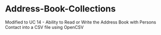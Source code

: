 # Address-Book-Collections
Modified to UC 14 - Ability to Read or Write the Address Book with Persons Contact into a CSV file using OpenCSV
